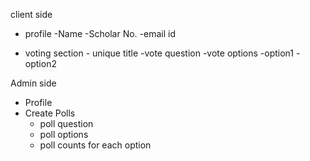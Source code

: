 client side

- profile
    -Name
    -Scholar No.
    -email id

- voting section - unique title
    -vote question
    -vote options
     -option1
     -option2


Admin side

- Profile
- Create Polls
    - poll question
    - poll options
    - poll counts for each option
    

